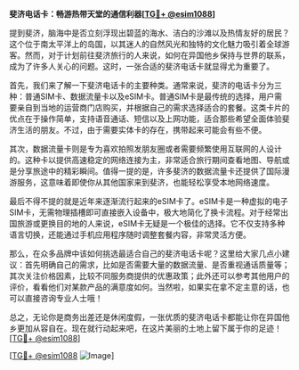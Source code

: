 **斐济电话卡：畅游热带天堂的通信利器[[TG💪+ @esim1088](https://t.me/s/esim1088)]**

提到斐济，脑海中是否立刻浮现出碧蓝的海水、洁白的沙滩以及热情友好的居民？这个位于南太平洋上的岛国，以其迷人的自然风光和独特的文化魅力吸引着全球游客。然而，对于计划前往斐济旅行的人来说，如何在异国他乡保持与世界的联系，成为了许多人关心的问题。这时，一张合适的斐济电话卡就显得尤为重要了。

首先，我们来了解一下斐济电话卡的主要种类。通常来说，斐济的电话卡分为三种：普通SIM卡、数据流量卡以及eSIM卡。普通SIM卡是最传统的选择，用户需要亲自到当地的运营商门店购买，并根据自己的需求选择适合的套餐。这类卡片的优点在于操作简单，支持语音通话、短信以及上网功能，适合那些希望全面体验斐济生活的朋友。不过，由于需要实体卡的存在，携带起来可能会有些不便。

其次，数据流量卡则是专为喜欢拍照发朋友圈或者需要频繁使用互联网的人设计的。这种卡以提供高速稳定的网络连接为主，非常适合旅行期间查看地图、导航或是分享旅途中的精彩瞬间。值得一提的是，许多斐济的数据流量卡还提供了国际漫游服务，这意味着即使你从其他国家来到斐济，也能轻松享受本地网络速度。

最后不得不提的就是近年来逐渐流行起来的eSIM卡了。eSIM卡是一种虚拟的电子SIM卡，无需物理插槽即可直接嵌入设备中，极大地简化了换卡流程。对于经常出国旅游或更换目的地的人来说，eSIM卡无疑是一个极佳的选择。它不仅支持多种语言切换，还能通过手机应用程序随时调整套餐内容，非常灵活方便。

那么，在众多品牌中该如何挑选最适合自己的斐济电话卡呢？这里给大家几点小建议：首先明确自己的需求，比如是否需要大量的数据流量、是否重视通话质量等；其次关注价格因素，比较不同服务商提供的优惠政策；此外还可以参考其他用户的评价，看看他们对某款产品的满意度如何。当然啦，如果实在拿不定主意的话，也可以直接咨询专业人士哦！

总之，无论你是商务出差还是休闲度假，一张优质的斐济电话卡都能让你在异国他乡更加从容自在。现在就行动起来吧，在这片美丽的土地上留下属于你的足迹！[[TG💪+ @esim1088](https://t.me/s/esim1088)]

[[TG💪+ @esim1088](https://t.me/s/esim1088) ![Image](https://i.postimg.cc/4NQfJmqS/Snipaste-2025-05-13-00-14-12.png)]